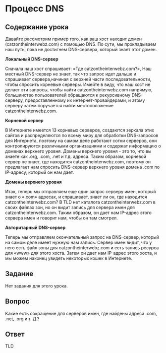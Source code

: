 # Процесс DNS

## Содержание урока

Давайте рассмотрим пример того, как ваш хост находит домен (catzontheinterwebz.com) с помощью DNS. По сути, мы прокладываем наш путь, пока не достигнем DNS-сервера, который знает этот домен.

<b>Локальный DNS-сервер</b>

Сначала наш хост спрашивает: «Где catzontheinterwebz.com?», Наш местный DNS-сервер не знает, так что запрос идет дальше и спрашивает сервера,начиная с верхней части последовательности, чтобы спросить корневые серверы. Имейте в виду, что наш хост не делает эти запросы, чтобы найти catzontheinterwebz.com напрямую, большинство пользователей обращаются к рекурсивному DNS-серверу, предоставленному их интернет-провайдерами, и этому серверу затем поручается найти местоположение catzontheinterwebz.com.

<b>Корневой сервер</b>

В Интернете имеется 13 корневых серверов, создаются зеркала этих сайтов и распределяются по всему миру для обработки DNS-запросов для Интернета, поэтому на самом деле работают сотни серверов, они контролируются различными организациями и содержат информацию о доменах верхнего уровня. Домены верхнего уровня - это то, что вы знаете как .org, .com, .net и т.д. адреса. Таким образом, корневой сервер не знает, где находится catzontheinterwebz.com, поэтому он предлагает нам спросить DNS-сервер верхнего уровня домена .com по IP-адресу, который он нам дает.

<b>Домены верхнего уровня</b>

Итак, теперь мы отправляем еще один запрос серверу имен, который знает о «.com» адресах, и спрашивает, знает ли он, где находится catzontheinterwebz.com? В TLD нет каталога catzontheinterwebz.com в своих файлах зон, но он видит запись для сервера имен для catzontheinterwebz.com. Таким образом, он дает нам IP-адрес этого сервера имен и говорит нам, чтобы он там смотрел.

<b>Авторитарный DNS-сервер</b>

Теперь мы отправляем окончательный запрос на DNS-сервер, который на самом деле имеет нужную нам запись. Сервер имен видит, что у него есть файл зоны для catzontheinterwebz.com и есть запись ресурса для «www» для этого хоста. Затем он дает нам IP-адрес этого хоста, и мы можем наконец увидеть некоторых кошек в Интернете.

## Задание

Нет задания для этого урока.

## Вопрос

Какие есть сокращение для серверов имен, где найдены адреса .com, .net, .org и т. Д.?

## Ответ

TLD